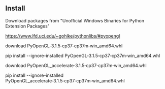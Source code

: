 ## Install

Download packages from "Unofficial Windows Binaries for Python Extension Packages"

https://www.lfd.uci.edu/~gohlke/pythonlibs/#pyopengl

download PyOpenGL‑3.1.5‑cp37‑cp37m‑win_amd64.whl

pip install --ignore-installed PyOpenGL‑3.1.5‑cp37‑cp37m‑win_amd64.whl

download PyOpenGL_accelerate‑3.1.5‑cp37‑cp37m‑win_amd64.whl

pip install --ignore-installed PyOpenGL_accelerate‑3.1.5‑cp37‑cp37m‑win_amd64.whl